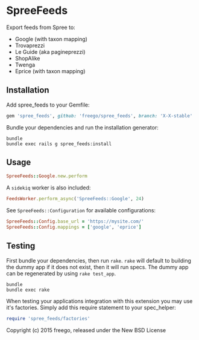 SpreeFeeds
==========

Export feeds from Spree to:
- Google (with taxon mapping)
- Trovaprezzi
- Le Guide (aka pagineprezzi)
- ShopAlike
- Twenga
- Eprice (with taxon mapping)

Installation
------------

Add spree_feeds to your Gemfile:

```ruby
gem 'spree_feeds', github: 'freego/spree_feeds', branch: 'X-X-stable'
```

Bundle your dependencies and run the installation generator:

```shell
bundle
bundle exec rails g spree_feeds:install
```

Usage
-----

```ruby
SpreeFeeds::Google.new.perform
```

A `sidekiq` worker is also included:

```ruby
FeedsWorker.perform_async('SpreeFeeds::Google', 24)
```

See `SpreeFeeds::Configuration` for available configurations:

```ruby
SpreeFeeds::Config.base_url = 'https://mysite.com/'
SpreeFeeds::Config.mappings = ['google', 'eprice']
```

Testing
-------

First bundle your dependencies, then run `rake`. `rake` will default to building the dummy app if it does not exist, then it will run specs. The dummy app can be regenerated by using `rake test_app`.

```shell
bundle
bundle exec rake
```

When testing your applications integration with this extension you may use it's factories.
Simply add this require statement to your spec_helper:

```ruby
require 'spree_feeds/factories'
```

Copyright (c) 2015 freego, released under the New BSD License
